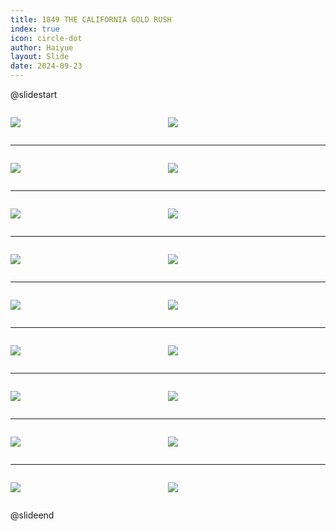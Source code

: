 ```yaml
---
title: 1849 THE CALIFORNIA GOLD RUSH
index: true
icon: circle-dot
author: Haiyue
layout: Slide
date: 2024-09-23
---
```

 
@slidestart

<div style="display:flex">
<div style="flex:1">

![](/reading/english/Level-U/1849%20THE%20CALIFORNIA%20GOLD%20RUSH/001.webp)
</div>
<div style="flex:1">

![](/reading/english/Level-U/1849%20THE%20CALIFORNIA%20GOLD%20RUSH/002.webp)
</div>
</div>

---

<div style="display:flex">
<div style="flex:1">

![](/reading/english/Level-U/1849%20THE%20CALIFORNIA%20GOLD%20RUSH/003.webp)
</div>
<div style="flex:1">

![](/reading/english/Level-U/1849%20THE%20CALIFORNIA%20GOLD%20RUSH/004.webp)
</div>
</div>

---

<div style="display:flex">
<div style="flex:1">

![](/reading/english/Level-U/1849%20THE%20CALIFORNIA%20GOLD%20RUSH/005.webp)
</div>
<div style="flex:1">

![](/reading/english/Level-U/1849%20THE%20CALIFORNIA%20GOLD%20RUSH/006.webp)
</div>
</div>

---

<div style="display:flex">
<div style="flex:1">

![](/reading/english/Level-U/1849%20THE%20CALIFORNIA%20GOLD%20RUSH/007.webp)
</div>
<div style="flex:1">

![](/reading/english/Level-U/1849%20THE%20CALIFORNIA%20GOLD%20RUSH/008.webp)
</div>
</div>

---

<div style="display:flex">
<div style="flex:1">

![](/reading/english/Level-U/1849%20THE%20CALIFORNIA%20GOLD%20RUSH/009.webp)
</div>
<div style="flex:1">

![](/reading/english/Level-U/1849%20THE%20CALIFORNIA%20GOLD%20RUSH/010.webp)
</div>
</div>

---

<div style="display:flex">
<div style="flex:1">

![](/reading/english/Level-U/1849%20THE%20CALIFORNIA%20GOLD%20RUSH/011.webp)
</div>
<div style="flex:1">

![](/reading/english/Level-U/1849%20THE%20CALIFORNIA%20GOLD%20RUSH/012.webp)
</div>
</div>

---

<div style="display:flex">
<div style="flex:1">

![](/reading/english/Level-U/1849%20THE%20CALIFORNIA%20GOLD%20RUSH/013.webp)
</div>
<div style="flex:1">

![](/reading/english/Level-U/1849%20THE%20CALIFORNIA%20GOLD%20RUSH/014.webp)
</div>
</div>

---

<div style="display:flex">
<div style="flex:1">

![](/reading/english/Level-U/1849%20THE%20CALIFORNIA%20GOLD%20RUSH/015.webp)
</div>
<div style="flex:1">

![](/reading/english/Level-U/1849%20THE%20CALIFORNIA%20GOLD%20RUSH/016.webp)
</div>
</div>

---

<div style="display:flex">
<div style="flex:1">

![](/reading/english/Level-U/1849%20THE%20CALIFORNIA%20GOLD%20RUSH/017.webp)
</div>
<div style="flex:1">

![](/reading/english/Level-U/1849%20THE%20CALIFORNIA%20GOLD%20RUSH/018.webp)
</div>
</div>

@slideend